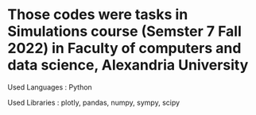 # Those codes were tasks in Simulations course (Semster 7 Fall 2022) in Faculty of computers and data science, Alexandria University

Used Languages : Python

Used Libraries : plotly, pandas, numpy, sympy, scipy
